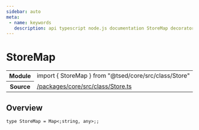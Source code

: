 ```yaml
---
sidebar: auto
meta:
 - name: keywords
   description: api typescript node.js documentation StoreMap decorator
---
```

# StoreMap <Badge text="Decorator" type="decorator"/>
<!-- Summary -->
<section class="symbol-info"><table class="is-full-width"><tbody><tr><th>Module</th><td><div class="lang-typescript"><span class="token keyword">import</span> { StoreMap }&nbsp;<span class="token keyword">from</span>&nbsp;<span class="token string">"@tsed/core/src/class/Store"</span></div></td></tr><tr><th>Source</th><td><a href="https://github.com/Romakita/ts-express-decorators/blob/v4.31.9/packages/core/src/class/Store.ts#L0-L0">/packages/core/src/class/Store.ts</a></td></tr></tbody></table></section>

<!-- Overview -->
## Overview


<pre><code class="typescript-lang ">type StoreMap<span class="token punctuation"> = </span>Map&lt<span class="token punctuation">;</span><span class="token keyword">string</span><span class="token punctuation">,</span> <span class="token keyword">any</span>&gt<span class="token punctuation">;</span><span class="token punctuation">;</span></code></pre>
